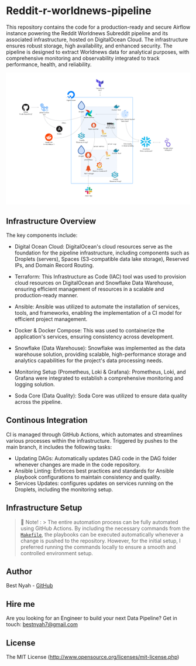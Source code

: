 # Reddit-r-worldnews-pipeline

This repository contains the code for a production-ready and secure Airflow instance powering the Reddit Worldnews Subreddit pipeline and its associated infrastructure, hosted on DigitalOcean Cloud. The infrastructure ensures robust storage, high availability, and enhanced security. The pipeline is designed to extract Worldnews data for analytical purposes, with comprehensive monitoring and observability integrated to track performance, health, and reliability.

<img src="static/r:-reddit-1.png" alt="Architecture"/>

## Infrastructure Overview

The key components include:

- Digital Ocean Cloud: DigitalOcean's cloud resources serve as the foundation for the pipeline infrastructure, including components such as Droplets (servers), Spaces (S3-compatible data lake storage), Reserved IPs, and Domain Record Routing.

- Terraform: This Infrastructure as Code (IAC) tool was used to provision cloud resources on DigitalOcean and Snowflake Data Warehouse, ensuring efficient management of resources in a scalable and production-ready manner.

- Ansible: Ansible was utilized to automate the installation of services, tools, and frameworks, enabling the implementation of a CI model for efficient project management.

- Docker & Docker Compose: This was used to containerize the application's services, ensuring consistency across development.

- Snowflake (Data Warehouse): Snowflake was implemented as the data warehouse solution, providing scalable, high-performance storage and analytics capabilities for the project's data processing needs.

- Monitoring Setup (Prometheus, Loki & Grafana): Prometheus, Loki, and Grafana were integrated to establish a comprehensive monitoring and logging solution.

- Soda Core (Data Quality): Soda Core was utilized to ensure data quality across the pipeline.


## Continous Integration
CI is managed through GitHub Actions, which automates and streamlines various processes within the infrastructure. Triggered by pushes to the main branch, it includes the following tasks:

- Updating DAGs: Automatically updates DAG code in the DAG folder whenever changes are made in the code repository.
- Ansible Linting: Enforces best practices and standards for Ansible playbook configurations to maintain consistency and quality.
- Services Updates: configures updates on services running on the Droplets, including the monitoring setup.

## Infrastructure Setup
 >  🚨 Note! :
    > The entire automation process can be fully automated using GitHub Actions. By including the necessary commands from the [`Makefile`](ansible/Makefile), the playbooks can be executed automatically whenever a change is pushed to the repository. However, for the initial setup, I preferred running the commands locally to ensure a smooth and controlled environment setup.

<!-- <img src="static/r-worldnews-dashboard.png" alt="Dashboard" width="70%"/> -->

## Author
Best Nyah - [GitHub](https://github.com/Bee0933)

## Hire me
Are you looking for an Engineer to build your next Data Pipeline? Get in touch: bestnyah7@gmail.com

## License
The MIT License (http://www.opensource.org/licenses/mit-license.php)
